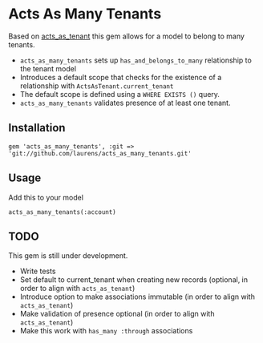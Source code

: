 # Acts As Many Tenants

Based on [acts_as_tenant](http://github.com/ErwinM/acts_as_tenant) this gem allows for a model to belong to many tenants.

- `acts_as_many_tenants` sets up `has_and_belongs_to_many` relationship to the tenant model
- Introduces a default scope that checks for the existence of a relationship with `ActsAsTenant.current_tenant`
- The default scope is defined using a `WHERE EXISTS ()` query. 
- `acts_as_many_tenants` validates presence of at least one tenant.

## Installation

``gem 'acts_as_many_tenants', :git => 'git://github.com/laurens/acts_as_many_tenants.git'``

## Usage

Add this to your model

``acts_as_many_tenants(:account)``

## TODO

This gem is still under development.

- Write tests
- Set default to current_tenant when creating new records (optional, in order to align with `acts_as_tenant`)
- Introduce option to make associations immutable (in order to align with `acts_as_tenant`)
- Make validation of presence optional (in order to align with `acts_as_tenant`)
- Make this work with `has_many :through` associations
